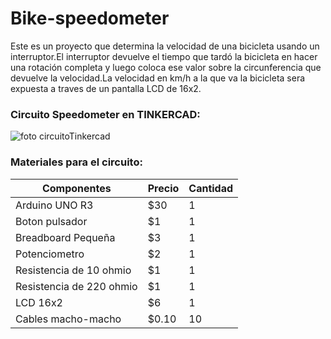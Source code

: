 # Bike-speedometer
Este es un proyecto que determina la velocidad de una bicicleta usando un interruptor.El interruptor devuelve el tiempo que tardó la bicicleta en hacer una rotación completa y luego coloca ese valor sobre la circunferencia que devuelve la velocidad.La velocidad en km/h a la que va la bicicleta sera expuesta a traves de un pantalla LCD de 16x2.

 ### Circuito Speedometer en TINKERCAD:
 
 
 
 
 
 
 
 ![foto circuitoTinkercad](Pictures/CircuitoSpeedometer.png)
 
 ### Materiales para el circuito:
  Componentes | Precio | Cantidad |
| ------------- | ------------- | ------------- |
| Arduino UNO R3  | $30 | 1 |
| Boton pulsador  | $1  | 1 |
| Breadboard Pequeña  | $3 | 1 |
| Potenciometro  | $2  | 1 |
| Resistencia de 10 ohmio | $1 | 1 |
| Resistencia de 220 ohmio | $1  | 1 |
| LCD 16x2 | $6 | 1 |
| Cables macho-macho | $0.10 | 10 |
